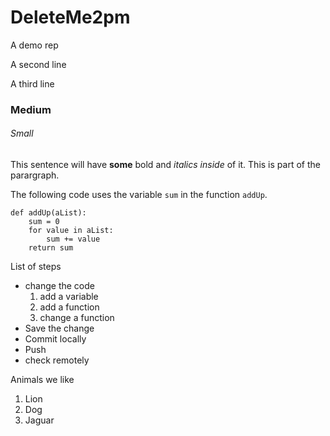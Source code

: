 # DeleteMe2pm
A demo rep

A second line

A third line

### Medium

###### Small

This sentence will have **some** bold and *italics inside* of it.
This is part of the parargraph.

The following code uses the variable `sum` in the function `addUp`.
```
def addUp(aList):
    sum = 0
    for value in aList:
        sum += value
    return sum
```

List of steps
* change the code
    1. add a variable
    2. add a function
    2. change a function
* Save the change
* Commit locally
* Push
* check remotely

Animals we like
1. Lion
1. Dog
1. Jaguar
